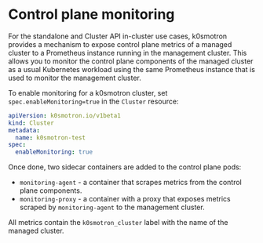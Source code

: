 # Control plane monitoring

For the standalone and Cluster API in-cluster use cases, k0smotron provides
a mechanism to expose control plane metrics of a managed cluster to
a Prometheus instance running in the management cluster. This allows you to
monitor the control plane components of the managed cluster as a usual
Kubernetes workload using the same Prometheus instance that is used to monitor
the management cluster.

To enable monitoring for a k0smotron cluster, set `spec.enableMonitoring=true`
in the `Cluster` resource:

```yaml
apiVersion: k0smotron.io/v1beta1
kind: Cluster
metadata:
  name: k0smotron-test
spec:
  enableMonitoring: true
``` 

Once done, two sidecar containers are added to the control plane pods:

* `monitoring-agent` - a container that scrapes metrics from the control plane
  components.
* `monitoring-proxy` - a container with a proxy that exposes metrics scraped by
  `monitoring-agent` to the management cluster.

All metrics contain the `k0smotron_cluster` label with the name of the managed
cluster.
